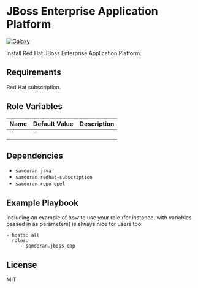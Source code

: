 JBoss Enterprise Application Platform
=========
[![Galaxy](https://img.shields.io/badge/galaxy-samdoran.jboss--eap-blue.svg?style=flat)](https://galaxy.ansible.com/samdoran/jboss-eap)

Install Red Hat JBoss Enterprise Application Platform.

Requirements
------------

Red Hat subscription.

Role Variables
--------------

| Name              | Default Value       | Description          |
|-------------------|---------------------|----------------------|
| `` | `` |  |

Dependencies
------------

- `samdoran.java`
- `samdoran.redhat-subscription`
- `samdoran.repo-epel`

Example Playbook
----------------

Including an example of how to use your role (for instance, with variables passed in as parameters) is always nice for users too:

    - hosts: all
      roles:
         - samdoran.jboss-eap

License
-------

MIT
